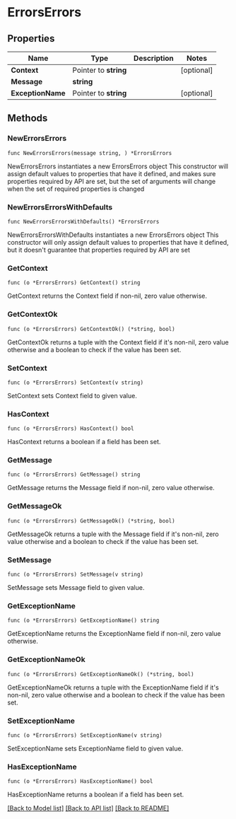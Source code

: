 # ErrorsErrors

## Properties

Name | Type | Description | Notes
------------ | ------------- | ------------- | -------------
**Context** | Pointer to **string** |  | [optional] 
**Message** | **string** |  | 
**ExceptionName** | Pointer to **string** |  | [optional] 

## Methods

### NewErrorsErrors

`func NewErrorsErrors(message string, ) *ErrorsErrors`

NewErrorsErrors instantiates a new ErrorsErrors object
This constructor will assign default values to properties that have it defined,
and makes sure properties required by API are set, but the set of arguments
will change when the set of required properties is changed

### NewErrorsErrorsWithDefaults

`func NewErrorsErrorsWithDefaults() *ErrorsErrors`

NewErrorsErrorsWithDefaults instantiates a new ErrorsErrors object
This constructor will only assign default values to properties that have it defined,
but it doesn't guarantee that properties required by API are set

### GetContext

`func (o *ErrorsErrors) GetContext() string`

GetContext returns the Context field if non-nil, zero value otherwise.

### GetContextOk

`func (o *ErrorsErrors) GetContextOk() (*string, bool)`

GetContextOk returns a tuple with the Context field if it's non-nil, zero value otherwise
and a boolean to check if the value has been set.

### SetContext

`func (o *ErrorsErrors) SetContext(v string)`

SetContext sets Context field to given value.

### HasContext

`func (o *ErrorsErrors) HasContext() bool`

HasContext returns a boolean if a field has been set.

### GetMessage

`func (o *ErrorsErrors) GetMessage() string`

GetMessage returns the Message field if non-nil, zero value otherwise.

### GetMessageOk

`func (o *ErrorsErrors) GetMessageOk() (*string, bool)`

GetMessageOk returns a tuple with the Message field if it's non-nil, zero value otherwise
and a boolean to check if the value has been set.

### SetMessage

`func (o *ErrorsErrors) SetMessage(v string)`

SetMessage sets Message field to given value.


### GetExceptionName

`func (o *ErrorsErrors) GetExceptionName() string`

GetExceptionName returns the ExceptionName field if non-nil, zero value otherwise.

### GetExceptionNameOk

`func (o *ErrorsErrors) GetExceptionNameOk() (*string, bool)`

GetExceptionNameOk returns a tuple with the ExceptionName field if it's non-nil, zero value otherwise
and a boolean to check if the value has been set.

### SetExceptionName

`func (o *ErrorsErrors) SetExceptionName(v string)`

SetExceptionName sets ExceptionName field to given value.

### HasExceptionName

`func (o *ErrorsErrors) HasExceptionName() bool`

HasExceptionName returns a boolean if a field has been set.


[[Back to Model list]](../README.md#documentation-for-models) [[Back to API list]](../README.md#documentation-for-api-endpoints) [[Back to README]](../README.md)


